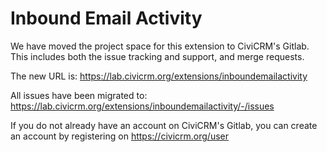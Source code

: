 # Inbound Email Activity

We have moved the project space for this extension to CiviCRM's Gitlab. This includes both the issue tracking and support, and merge requests.

The new URL is: https://lab.civicrm.org/extensions/inboundemailactivity

All issues have been migrated to: https://lab.civicrm.org/extensions/inboundemailactivity/-/issues

If you do not already have an account on CiviCRM's Gitlab, you can create an account by registering on https://civicrm.org/user
 
